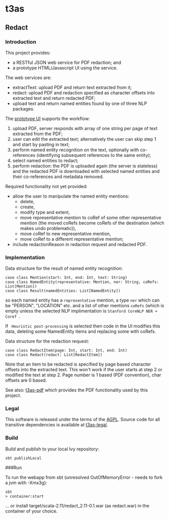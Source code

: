 # t3as

## Redact

### Introduction

This project provides:
- a RESTful JSON web service for PDF redaction; and
- a prototype HTML/Javascript UI using the service.

The web services are:
- extractText: upload PDF and return text extracted from it;
- redact: upload PDF and redaction specified as character offsets into extracted text and return redacted PDF;
- upload text and return named entities found by one of three NLP packages.

The [prototype UI](http://redaction.research.nicta.com.au:8080/redact/ui.html) supports the workflow:

1. upload PDF, server responds with array of one string per page of text extracted from the PDF;
2. user can edit the extracted text; alternatively the user can skip step 1 and start by pasting in text;
3. perform named entity recognition on the text, optionally with co-references (identifying subsequent references to the same entity);
4. select named entities to redact;
5. perform redaction: the PDF is uploaded again (the server is stateless) and the redacted PDF is downloaded with selected named entities and their co-references and metadata removed.

Required functionality not yet provided:
- allow the user to manipulate the named entity mentions:
  - delete,
  - create,
  - modify type and extent,
  - move representative mention to coRef of some other representative mention (the moved coRefs become coRefs of the destination (which makes undo problematic)),
  - move coRef to new representative mention,
  - move coRef to a different representative mention;
- include redactionReason in redaction request and redacted PDF.

### Implementation

Data structure for the result of named entity recognition:
    
    case class Mention(start: Int, end: Int, text: String)
    case class NamedEntity(representative: Mention, ner: String, coRefs: List[Mention])
    case class Result(namedEntities: List[NamedEntity])
so each named entity has a `representative` mention, a type `ner` which can be "PERSON", "LOCATION" etc. and a list of other mentions `coRefs` (which is empty unless the selected NLP implimentation is `Stanford CoreNLP NER + Coref `.

If ` Heuristic post-processing` is selected then code in the UI modifies this data, deleting some NamedEntity items and replacing some with coRefs.

Data structure for the redaction request:

    case class RedactItem(page: Int, start: Int, end: Int)
    case class Redact(redact: List[RedactItem])
Note that an item to be redacted is specified by page based character offsets into the extracted text. This won't work if the user starts at step 2 or modified the text at step 2. Page number is 1 based (PDF convention), char offsets are 0 based.


See also: [t3as-pdf](https://github.com/NICTA/t3as-pdf) which provides the PDF functionality used by this project.

### Legal

This software is released under the terms of the [AGPL](http://www.gnu.org/licenses/agpl-3.0.en.html). Source code for all transitive dependencies is available at [t3as-legal](https://github.com/NICTA/t3as-legal).

### Build

 Build and publish to your local Ivy repository:
 
    sbt publishLocal

###Run

To run the webapp from sbt (unresolved OutOfMemoryError - needs to fork a jvm with -Xmx3g):

    sbt
    > container:start
    
... or install target/scala-2.11/redact_2.11-0.1.war (as redact.war) in the container of your choice.

